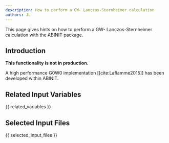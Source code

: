 ```yaml
---
description: How to perform a GW- Lanczos-Sternheimer calculation
authors: JL
---
```

<!--- This is the source file for this topics. Can be edited. -->

This page gives hints on how to perform a GW- Lanczos-Sternheimer calculation with the ABINIT package.

## Introduction

**This functionality is not in production.**

A high performance G0W0 implementation [[cite:Laflamme2015]] has been developed
within ABINIT.

## Related Input Variables

{{ related_variables }}

## Selected Input Files

{{ selected_input_files }}


